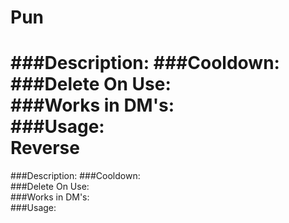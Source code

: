 Pun
===
###Description:
###Cooldown:  
###Delete On Use:  
###Works in DM's:  
###Usage:  
Reverse
===
###Description:
###Cooldown:  
###Delete On Use:  
###Works in DM's:  
###Usage:  